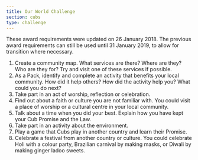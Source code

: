 ```yaml
---
title: Our World Challenge
section: cubs
type: challenge
---
```


These award requirements were updated on 26 January 2018. The previous award requirements can still be used until 31 January 2019, to allow for transition where necessary.

1. Create a community map. What services are there? Where are they? Who are they for? Try and visit one of these services if possible.  
1. As a Pack, identify and complete an activity that benefits your local community. How did it help others? How did the activity help you? What could you do next?
1. Take part in an act of worship, reflection or celebration.
1. Find out about a faith or culture you are not familiar with. You could visit a place of worship or a cultural centre in your local community.   
1. Talk about a time when you did your best. Explain how you have kept your Cub Promise and the Law.         
1. Take part in an activity about the environment.
1. Play a game that Cubs play in another country and learn their Promise. 
1. Celebrate a festival from another country or culture. You could celebrate Holi with a colour party, Brazilian carnival by making masks, or Diwali by making ginger ladoo sweets.
